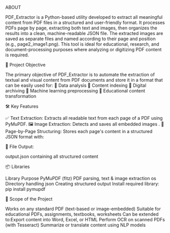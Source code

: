 ABOUT

PDF_Extractor is a Python-based utility developed to extract all meaningful content from PDF files in a structured and user-friendly format. It processes PDFs page by page, extracting both text and images, then organizes the results into a clean, machine-readable JSON file. The extracted images are saved as separate files and named according to their page and position (e.g., page2_image1.png). This tool is ideal for educational, research, and document-processing purposes where analyzing or digitizing PDF content is required.

🎯 Project Objective

The primary objective of PDF_Extractor is to automate the extraction of textual and visual content from PDF documents and store it in a format that can be easily used for:
	Data analysis
	Content indexing
	Digital archiving
	Machine learning preprocessing
	Educational content transformation

🛠️ Key Features

✅ Text Extraction: Extracts all readable text from each page of a PDF using PyMuPDF.
🖼️ Image Extraction: Detects and saves all embedded images .
📄 Page-by-Page Structuring: Stores each page's content in a structured JSON format with:

💾 File Output:

output.json  containing all structured content

📦 Libraries

Library	Purpose
PyMuPDF (fitz)	PDF parsing, text & image extraction
os	Directory handling
json	Creating structured output 
Install required library: pip install pymupdf

📌 Scope of the Project

Works on any standard PDF (text-based or image-embedded)
Suitable for educational PDFs, assignments, textbooks, worksheets
Can be extended to:Export content into Word, Excel, or HTML
Perform OCR on scanned PDFs (with Tesseract)
Summarize or translate content using NLP models


